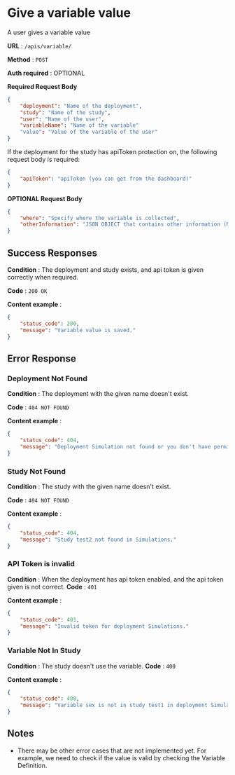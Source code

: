 
# Give a variable value

A user gives a variable value

**URL** : `/apis/variable/`

**Method** : `POST`

**Auth required** : OPTIONAL

**Required Request Body**

```json
{
    "deployment": "Name of the deployment",
    "study": "Name of the study",
    "user": "Name of the user",
    "variableName": "Name of the variable"
    "value": "Value of the variable of the user"
}
```

If the deployment for the study has apiToken protection on, the following request body is required:
```json
{
	"apiToken": "apiToken (you can get from the dashboard)"
}
```

**OPTIONAL Request Body**
```json
{
	"where": "Specify where the variable is collected",
	"otherInformation": "JSON OBJECT that contains other information (NOT IN USE)"
}
```



## Success Responses

**Condition** : The deployment and study exists, and api token is given correctly when required.

**Code** : `200 OK`

**Content example** : 

```json
{
    "status_code": 200,
    "message": "Variable value is saved."
}
```

## Error Response

### Deployment Not Found

**Condition** : The deployment with the given name doesn't exist.

**Code** : `404 NOT FOUND`

**Content example** :

```json
{
    "status_code": 404,
    "message": "Deployment Simulation not found or you don't have permission."
}
```

### Study Not Found

**Condition** : The study with the given name doesn't exist.

**Code** : `404 NOT FOUND`

**Content example** :

```json
{
    "status_code": 404,
    "message": "Study test2 not found in Simulations."
}
```

### API Token is invalid

**Condition** : When the deployment has api token enabled, and the api token given is not correct.
**Code** : `401`

**Content example** :

```json
{
    "status_code": 401,
    "message": "Invalid token for deployment Simulations."
}
```

### Variable Not In Study

**Condition** : The study doesn't use the variable.
**Code** : `400`

**Content example** :

```json
{
    "status_code": 400,
    "message": "Variable sex is not in study test1 in deployment Simulations."
}
```

## Notes

* There may be other error cases that are not implemented yet. For example, we need to check if the value is valid by checking the Variable Definition.